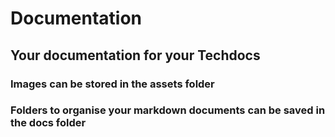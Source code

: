 # Documentation

## Your documentation for your Techdocs
### Images can be stored in the assets folder
### Folders to organise your markdown documents can be saved in the docs folder
